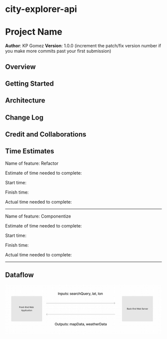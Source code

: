 # city-explorer-api

# Project Name

**Author**: KP Gomez
**Version**: 1.0.0 (increment the patch/fix version number if you make more commits past your first submission)

## Overview
<!-- Provide a high level overview of what this application is and why you are building it, beyond the fact that it's an assignment for this class. (i.e. What's your problem domain?) -->

## Getting Started
<!-- What are the steps that a user must take in order to build this app on their own machine and get it running? -->

## Architecture
<!-- Provide a detailed description of the application design. What technologies (languages, libraries, etc) you're using, and any other relevant design information. -->

## Change Log
<!-- Use this area to document the iterative changes made to your application as each feature is successfully implemented. Use time stamps. Here's an example:

01-01-2001 4:59pm - Application now has a fully-functional express server, with a GET route for the location resource. -->

## Credit and Collaborations
<!-- Give credit (and a link) to other people or resources that helped you build this application. -->

## Time Estimates

Name of feature: Refactor

Estimate of time needed to complete: 

Start time: 

Finish time: 

Actual time needed to complete:

<hr>

Name of feature: Componentize

Estimate of time needed to complete: 

Start time: 

Finish time: 

Actual time needed to complete: 

<hr>

## Dataflow

![dataflow](Screenshot%202023-05-07%20at%201.22.40%20AM.png)